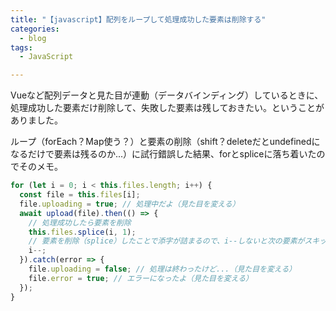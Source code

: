 ```yaml
---
title: "【javascript】配列をループして処理成功した要素は削除する"
categories:
  - blog
tags:
  - JavaScript

---
```


Vueなど配列データと見た目が連動（データバインディング）しているときに、  
処理成功した要素だけ削除して、失敗した要素は残しておきたい。ということがありました。  
  
ループ（forEach？Map使う？）と要素の削除（shift？deleteだとundefinedになるだけで要素は残るのか...）に試行錯誤した結果、forとspliceに落ち着いたのでそのメモ。  
  
```js
for (let i = 0; i < this.files.length; i++) {
  const file = this.files[i];
  file.uploading = true; // 処理中だよ（見た目を変える）
  await upload(file).then(() => {
    // 処理成功したら要素を削除
    this.files.splice(i, 1);
    // 要素を削除（splice）したことで添字が詰まるので、i--しないと次の要素がスキップされてしまう
    i--;
  }).catch(error => {
    file.uploading = false; // 処理は終わったけど...（見た目を変える）
    file.error = true; // エラーになったよ（見た目を変える）
  });
}
```  
